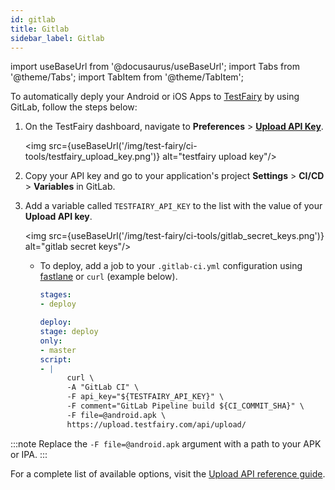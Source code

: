 ```yaml
---
id: gitlab
title: Gitlab
sidebar_label: Gitlab
---
```


import useBaseUrl from '@docusaurus/useBaseUrl';
import Tabs from '@theme/Tabs';
import TabItem from '@theme/TabItem';

To automatically deply your Android or iOS Apps to [TestFairy](https://www.testfairy.com/) by using GitLab, follow the steps below:


1. On the TestFairy dashboard, navigate to **Preferences** > **[Upload API Key](https://app.testfairy.com/settings/api-key)**.

   <img src={useBaseUrl('/img/test-fairy/ci-tools/testfairy_upload_key.png')} alt="testfairy upload key"/>

2. Copy your API key and go to your application's project **Settings** > **CI/CD** > **Variables** in GitLab. 
3. Add a variable called `TESTFAIRY_API_KEY` to the list with the value of your **Upload API key**.

   <img src={useBaseUrl('/img/test-fairy/ci-tools/gitlab_secret_keys.png')} alt="gitlab secret keys"/>

   - To deploy, add a job to your `.gitlab-ci.yml` configuration using [fastlane](https://docs.fastlane.tools/getting-started/ios/beta-deployment/) or `curl` (example below).

     ```yaml
     stages:
     - deploy

     deploy:
     stage: deploy
     only:
     - master
     script:
     - |
           curl \
           -A "GitLab CI" \
           -F api_key="${TESTFAIRY_API_KEY}" \
           -F comment="GitLab Pipeline build ${CI_COMMIT_SHA}" \
           -F file=@android.apk \
           https://upload.testfairy.com/api/upload/
     ```

:::note
Replace the `-F file=@android.apk` argument with a path to your APK or IPA.
:::

For a complete list of available options, visit the [Upload API reference guide](/test-fairy/api-reference/upload-api).

